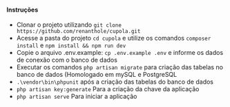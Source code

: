 <h4>Instruções</h4>

<ul>
    <li>Clonar o projeto utilizando <code>git clone https://github.com/renanthole/cupola.git</code></li>
    <li>Acesse a pasta do projeto <code>cd cupola</code> e utilize os comandos <code>composer install</code> e <code>npm install && npm run dev</code></li>
    <li>Copie o arquivo .env.example: <code>cp .env.example .env</code> e informe os dados de conexão com o banco de dados</li>
    <li>Executar os comandos <code>php artisan migrate</code> para criação das tabelas no banco de dados (Homologado em mySQL e PostgreSQL</li>
    <li><code>.\vendor\bin\phpunit</code> após a criação das tabelas do banco de dados</li>
    <li><code>php artisan key:generate</code> Para a criação da chave da aplicação</li>
    <li><code>php artisan serve</code> Para iniciar a aplicação</li>
</ul>